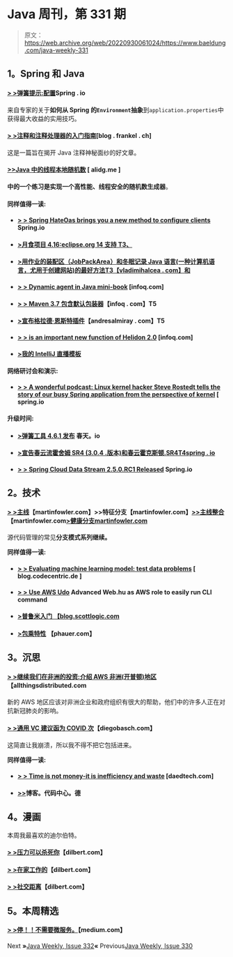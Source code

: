 # Java 周刊，第 331 期

> 原文：<https://web.archive.org/web/20220930061024/https://www.baeldung.com/java-weekly-331>

## 1。Spring 和 Java

#### [**> >弹簧提示:配置**](https://web.archive.org/web/20220701015632/https://spring.io/blog/2020/04/23/spring-tips-configuration)Spring . io

来自专家的关于**如何从 Spring 的`Environment`抽象**到`application.properties`中获得最大收益的实用技巧。

#### [**> >注释和注释处理器的入门指南**](https://web.archive.org/web/20220701015632/https://blog.frankel.ch/introductory-guide-annotation-processor/)[blog . frankel . ch]

这是一篇旨在揭开 Java 注释神秘面纱的好文章。

#### [**>>Java 中的线程本地随机数**](https://web.archive.org/web/20220701015632/https://alidg.me/blog/2020/4/24/thread-local-random) [ alidg.me ]

**中的一个练习是实现一个高性能、线程安全的随机数生成器**。

#### 同样值得一读:

*   #### [**> > Spring HateOas brings you a new method to configure clients**](https://web.archive.org/web/20220701015632/https://spring.io/blog/2020/04/22/spring-hateoas-brings-you-new-ways-to-configure-clients) Spring.io

*   #### [**>月食项目 4.16:eclipse.org 14 支持** T3、](https://web.archive.org/web/20220701015632/https://www.eclipse.org/eclipse/news/4.16/jdt.php)

*   #### [**>用作业的装配区（JobPackArea）和冬眠记录 Java 语言(一种计算机语言，尤用于创建网站)的最好方法**T3【vladimihalcea . com】和](https://web.archive.org/web/20220701015632/https://vladmihalcea.com/java-records-jpa-hibernate/)

*   #### [**> > Dynamic agent in Java mini-book**](https://web.archive.org/web/20220701015632/https://www.infoq.com/minibooks/java-dynamic-proxies/?utm_campaign=infoq_content&utm_source=infoq&utm_medium=feed&utm_term=Java) [infoq.com]

*   #### [**> > Maven 3.7 包含默认包装器**](https://web.archive.org/web/20220701015632/https://www.infoq.com/news/2020/04/maven-wrapper/?utm_campaign=infoq_content&utm_source=infoq&utm_medium=feed&utm_term=Java)【infoq . com】T5

*   #### [**>宣布格拉德·恩斯特插件**](https://web.archive.org/web/20220701015632/http://andresalmiray.com/announcing-the-gradle-enforcer-plugin/)【andresalmiray . com】T5

*   #### [**> > is an important new function of Helidon 2.0**](https://web.archive.org/web/20220701015632/https://www.infoq.com/news/2020/04/the-road-to-helidon-2/?utm_campaign=infoq_content&utm_source=infoq&utm_medium=feed&utm_term=Java) [infoq.com]

*   #### [**>我的 IntelliJ 直播模板**](https://web.archive.org/web/20220701015632/https://blog.sebastian-daschner.com/entries/my-intellij-live-templates)

**网络研讨会和演示:**

*   #### [**> > A wonderful podcast: Linux kernel hacker Steve Rostedt tells the story of our busy Spring application from the perspective of kernel**](https://web.archive.org/web/20220701015632/https://spring.io/blog/2020/04/24/a-bootiful-podcast-linux-kernel-hacker-steve-rostedt-on-what-our-busy-spring-applications-look-like-from-the-kernel-s-perspective) [ spring.io

**升级时间:**

*   #### [**>弹簧工具 4.6.1 发布**](https://web.archive.org/web/20220701015632/https://spring.io/blog/2020/04/22/spring-tools-4-6-1-released) 春天。io

*   #### [**>宣告春云流霍舍姆 SR4 (3.0.4 .版本)和春云霍克斯顿.SR4**T4spring . io](https://web.archive.org/web/20220701015632/https://spring.io/blog/2020/04/27/announcing-spring-cloud-stream-horsham-sr4-3-0-4-release-and-spring-cloud-hoxton-sr4)

*   #### [**> > Spring Cloud Data Stream 2.5.0.RC1 Released**](https://web.archive.org/web/20220701015632/https://spring.io/blog/2020/04/23/spring-cloud-data-flow-2-5-0-rc1-released) Spring.io

## 2。技术

#### [**> >主线**](https://web.archive.org/web/20220701015632/https://martinfowler.com/articles/branching-patterns.html#mainline)【martinfowler.com】**>>特征分支**【martinfowler.com】[**>>主线整合**](https://web.archive.org/web/20220701015632/https://martinfowler.com/articles/branching-patterns.html#mainline-integration)【martinfowler.com[**>健康分支**martinfowler.com](https://web.archive.org/web/20220701015632/https://martinfowler.com/articles/branching-patterns.html#healthy-branch)

源代码管理的常见**分支模式系列继续。**

**同样值得一读:**

*   #### [**> > Evaluating machine learning model: test data problems**](https://web.archive.org/web/20220701015632/https://blog.codecentric.de/en/2020/04/evaluating-machine-learning-models-test-data-sets/) [ blog.codecentric.de ]

*   #### [**> > Use AWS Udo**](https://web.archive.org/web/20220701015632/https://advancedweb.hu/easily-run-cli-commands-as-an-aws-role-with-awsudo/) Advanced Web.hu as AWS role to easily run CLI command

*   #### [**>普鲁米**入门 【blog.scottlogic.com](https://web.archive.org/web/20220701015632/https://blog.scottlogic.com/2020/04/21/starting-with-pulumi.html)

*   #### [**>包乘特性**](https://web.archive.org/web/20220701015632/https://phauer.com/2020/package-by-feature/) 【phauer.com】

## 3。沉思

#### [**> >继续我们在非洲的投资:介绍 AWS 非洲(开普顿)地区**](https://web.archive.org/web/20220701015632/https://www.allthingsdistributed.com/2020/04/aws-launches-africa-cape-town-region.html)【allthingsdistributed.com

新的 AWS 地区应该对非洲企业和政府组织有很大的帮助，他们中的许多人正在对抗新冠肺炎的影响。

#### [> >通用 VC 建议函为 COVID 次](https://web.archive.org/web/20220701015632/https://diegobasch.com/generic-vc-advice-letter-for-covid-times)【diegobasch.com】

这简直让我崩溃，所以我不得不把它包括进来。

**同样值得一读:**

*   #### [**> > Time is not money-it is inefficiency and waste**](https://web.archive.org/web/20220701015632/https://daedtech.com/time-isnt-money-its-inefficiency-and-waste/) [daedtech.com]

*   #### [**>>**](https://web.archive.org/web/20220701015632/https://blog.codecentric.de/en/2020/04/team-oriented-development/)博客。代码中心。德

## 4。漫画

本周我最喜欢的迪尔伯特。

#### [**> >压力可以杀死你**](https://web.archive.org/web/20220701015632/https://dilbert.com/strip/2020-04-22)【dilbert.com】

#### [**> >在家工作的**](https://web.archive.org/web/20220701015632/https://dilbert.com/strip/2020-04-23)【dilbert.com】

#### [**> >社交距离**](https://web.archive.org/web/20220701015632/https://dilbert.com/strip/2020-04-25)【dilbert.com】

## 5。本周精选

#### [> >停！！不需要微服务。](https://web.archive.org/web/20220701015632/https://medium.com/swlh/stop-you-dont-need-microservices-dc732d70b3e0)【medium.com】

Next **»**[Java Weekly, Issue 332](/web/20220701015632/https://www.baeldung.com/java-weekly-332)**«** Previous[Java Weekly, Issue 330](/web/20220701015632/https://www.baeldung.com/java-weekly-330)